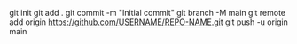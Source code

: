 git init
git add .
git commit -m "Initial commit"
git branch -M main
git remote add origin https://github.com/USERNAME/REPO-NAME.git
git push -u origin main

